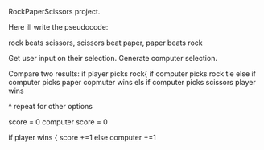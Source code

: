 RockPaperScissors project. 

Here ill write the pseudocode:

rock beats scissors, scissors beat paper, paper beats rock

Get user input on their selection. Generate computer selection.

Compare two results: if player picks rock{ if computer picks rock tie else if computer picks paper copmuter wins els if computer picks scissors player wins

^ repeat for other options

score = 0 computer score = 0

if player wins { score +=1 else computer +=1